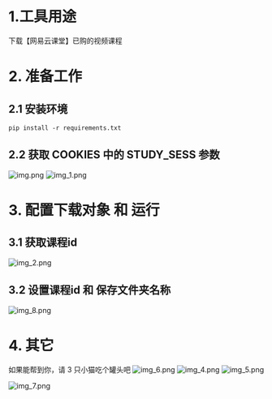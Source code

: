 # 1.工具用途
下载【网易云课堂】已购的视频课程

# 2. 准备工作
## 2.1 安装环境
```pip install -r requirements.txt```
## 2.2 获取 COOKIES 中的 STUDY_SESS 参数
![img.png](images/img.png)
![img_1.png](images/img_1.png)

# 3. 配置下载对象 和 运行
## 3.1 获取课程id
![img_2.png](images/img_2.png)
## 3.2 设置课程id 和 保存文件夹名称
![img_8.png](images/img_8.png)

# 4. 其它
如果能帮到你，请 3 只小猫吃个罐头吧
![img_6.png](images/img_6.png)
![img_4.png](images/img_4.png)
![img_5.png](images/img_5.png)

![img_7.png](images/img_7.png)
